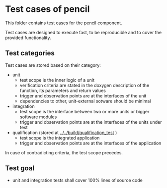 
# Test cases of pencil

This folder contains test cases for the pencil component.

Test cases are designed to execute fast, to be reproducible and to cover the provided functionality.

## Test categories

Test cases are stored based on their category:

- unit
  - test scope is the inner logic of a unit
  - verification criteria are stated in the doxygen description of the function,
    its parameters and return values
  - trigger and observation points are at the interfaces of the unit
  - dependencies to other, unit-external sotware should be minimal
- integration
  - test scope is the interface between two or more units or bigger software modules
  - trigger and observation points are at the interfaces of the units under test
- qualification (stored at [../../build/qualification_test](../../build/qualification_test) )
  - test scope is the integrated application
  - trigger and observation points are at the interfaces of the application

In case of contradicting criteria, the test scope precedes.

## Test goal

- unit and integration tests shall cover 100% lines of source code
